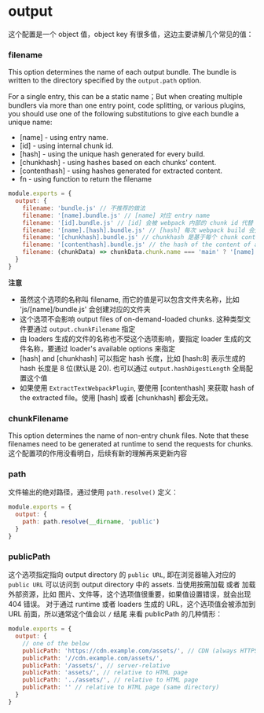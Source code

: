 output
==========================

这个配置是一个 object 值，object key 有很多值，这边主要讲解几个常见的值：

### filename
This option determines the name of each output bundle. The bundle is written to the directory specified by the `output.path` option.

For a single entry, this can be a static name；But when creating multiple bundlers via more than one entry point, code splitting, or various plugins, you should use one of the following substitutions to give each bundle a unique name:
+ [name] - using entry name. 
+ [id] - using internal chunk id.
+ [hash] - using the unique hash generated for every build.
+ [chunkhash] - using hashes based on each chunks' content.
+ [contenthash] - using hashes generated for extracted content.
+ fn - using function to return the filename

```js
module.exports = {
  output: {
    filename: 'bundle.js' // 不推荐的做法
    filename: '[name].bundle.js' // [name] 对应 entry name
    filename: '[id].bundle.js' // [id] 会被 webpack 内部的 chunk id 代替
    filename: '[name].[hash].bundle.js' // [hash] 每次 webpack build 会生成一个 hash
    filename: '[chunkhash].bundle.js' // chunkhash 是基于每个 chunk content 生成
    filename: '[contenthash].bundle.js' // the hash of the content of a file, which is different for each asset
    filename: (chunkData) => chunkData.chunk.name === 'main' ? '[name].js': '[name]/[name].js';
  }
}
```
__注意__ 
+ 虽然这个选项的名称叫 filename, 而它的值是可以包含文件夹名称，比如 'js/[name]/bundle.js' 会创建对应的文件夹
+ 这个选项不会影响 output files of on-demand-loaded chunks. 这种类型文件要通过 `output.chunkFilename` 指定
+ 由 loaders 生成的文件的名称也不受这个选项影响，要指定 loader 生成的文件名称，要通过 loader's available options 来指定
+ [hash] and [chunkhash] 可以指定 hash 长度，比如 [hash:8] 表示生成的 hash 长度是 8 位(默认是 20). 也可以通过 `output.hashDigestLength` 全局配置这个值
+ 如果使用 `ExtractTextWebpackPlugin`, 要使用 [contenthash] 来获取 hash of the extracted file。使用 [hash] 或者 [chunkhash] 都会无效。

### chunkFilename
This option determines the name of non-entry chunk files. Note that these filenames need to be generated at runtime to send the requests for chunks.
这个配置项的作用没看明白，后续有新的理解再来更新内容

### path
文件输出的绝对路径，通过使用 `path.resolve()` 定义：

```js
module.exports = {
  output: {
    path: path.resolve(__dirname, 'public')
  }
}
```

### publicPath

这个选项指定指向 output directory 的 `public URL`, 即在浏览器输入对应的 `public URL` 可以访问到 output directory 中的 assets.
当使用按需加载 或者 加载外部资源，比如 图片、文件等，这个选项值很重要，如果值设置错误，就会出现 404 错误。
对于通过 runtime 或者 loaders 生成的 URL，这个选项值会被添加到 URL 前面，所以通常这个值会以 `/` 结尾
来看 publicPath 的几种情形：
```js
module.exports = {
  output: {
    // one of the below
    publicPath: 'https://cdn.example.com/assets/', // CDN (always HTTPS)
    publicPath: '//cdn.example.com/assets/',
    publicPath: '/assets/', // server-relative
    publicPath: 'assets/', // relative to HTML page
    publicPath: '../assets/', // relative to HTML page
    publicPath: '' // relative to HTML page (same directory)
  }
}
```
